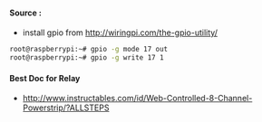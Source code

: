 #### Source :
* install gpio from http://wiringpi.com/the-gpio-utility/
```bash
root@raspberrypi:~# gpio -g mode 17 out
root@raspberrypi:~# gpio -g write 17 1
```

#### Best Doc for Relay
* http://www.instructables.com/id/Web-Controlled-8-Channel-Powerstrip/?ALLSTEPS
